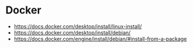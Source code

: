 # Docker

- https://docs.docker.com/desktop/install/linux-install/
- https://docs.docker.com/desktop/install/debian/
- https://docs.docker.com/engine/install/debian/#install-from-a-package

